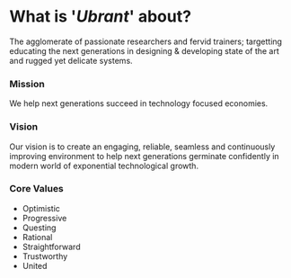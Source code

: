 # What is '*Ubrant*' about?
The agglomerate of passionate researchers and fervid trainers; targetting educating the next generations in designing & developing state of the art and rugged yet delicate systems.




### Mission
We help next generations succeed in technology focused economies.




### Vision
Our vision is to create an engaging, reliable, seamless and continuously improving environment to help next generations germinate confidently in modern world of exponential technological growth.




### Core Values
  - Optimistic
  - Progressive
  - Questing
  - Rational
  - Straightforward
  - Trustworthy
  - United


